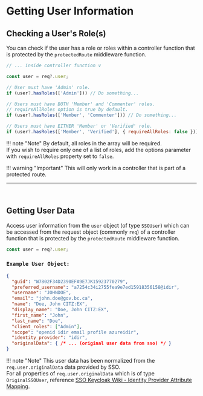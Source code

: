 # Getting User Information

## Checking a User's Role(s)

You can check if the user has a role or roles within a controller function that is protected by the `protectedRoute` middleware function.  

```JavaScript
// ... inside controller function v

const user = req?.user;

// User must have 'Admin' role.
if (user?.hasRoles(['Admin'])) // Do something...

// Users must have BOTH 'Member' and 'Commenter' roles.
// requireAllRoles option is true by default.
if (user?.hasRoles(['Member', 'Commenter'])) // Do something...

// Users must have EITHER 'Member' or 'Verified' role.
if (user?.hasRoles(['Member', 'Verified'], { requireAllRoles: false })) // Do Something...
```

!!! note "Note"
    By default, all roles in the array will be required.  
    If you wish to require only one of a list of roles, add the options parameter with `requireAllRoles` property set to `false`.

!!! warning "Important"
    This will only work in a controller that is part of a protected route.

---

<br />

## Getting User Data

Access user information from the `user` object (of type `SSOUser`) which can be accessed from the request object (commonly `req`) of a controller function that is protected by the `protectedRoute` middleware function.

```JavaScript
const user = req?.user;
```

### `Example User Object:`

```JSON
{
  "guid": "W7802F34D2390EFA9E7JK15923770279",
  "preferred_username": "a7254c34i2755fea9e7ed15918356158@idir",
  "username": "JOHNDOE",
  "email": "john.doe@gov.bc.ca",
  "name": "Doe, John CITZ:EX",
  "display_name": "Doe, John CITZ:EX",
  "first_name": "John",
  "last_name": "Doe",
  "client_roles": ["Admin"],
  "scope": "openid idir email profile azureidir",
  "identity_provider": "idir",
  "originalData": { /* ... (original user data from sso) */ }
}
```

!!! note "Note"
    This user data has been normalized from the `req.user.originalData` data provided by SSO.  
    For all properties of `req.user.originalData` which is of type `OriginalSSOUser`, reference [SSO Keycloak Wiki - Identity Provider Attribute Mapping].  

<!-- Link References -->
[SSO Keycloak Wiki - Identity Provider Attribute Mapping]: https://github.com/bcgov/sso-keycloak/wiki/Identity-Provider-Attribute-Mapping
